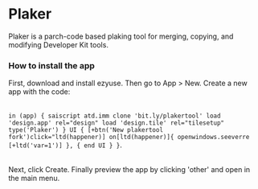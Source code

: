 # Plaker
Plaker is a parch-code based plaking tool for merging, copying, and modifying Developer Kit tools.
### How to install the app
First, download and install ezyuse. Then go to App > New. Create a new app with the code:
######
`in (app) {
saiscript atd.imm
clone 'bit.ly/plakertool'
load 'design.app' rel="design"
load 'design.tile' rel="tilesetup"
type('Plaker')
}
UI {
[+btn('New plakertool fork')click="ltd(happener)]
on[ltd(happener)]{
openwindows.seeverre
[+ltd('var=1')]
},
{
end UI
  }
}`.
######
Next, click Create. Finally preview the app by clicking 'other' and open in the main menu.
